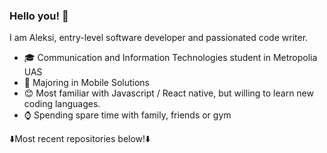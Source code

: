 ### Hello you! 👋

I am Aleksi, entry-level software developer and passionated code writer.

- 🎓 Communication and Information Technologies student in Metropolia UAS
- 📱 Majoring in Mobile Solutions
- 😊 Most familiar with Javascript / React native, but willing to learn new coding languages.
- ⌚ Spending spare time with family, friends or gym

⬇️Most recent repositories below!⬇️
              
<!--
**aleksikyto/aleksikyto** is a ✨ _special_ ✨ repository because its `README.md` (this file) appears on your GitHub profile.

Here are some ideas to get you started:

- 🔭 I’m currently working on ...
- 🌱 I’m currently learning ...
- 👯 I’m looking to collaborate on ...
- 🤔 I’m looking for help with ...
- 💬 Ask me about ...
- 📫 How to reach me: ...
- 📚 Currently learning Sensor Based Mobile Applications with Kotlin.
- 😄 Pronouns: ...
- ⚡ Fun fact: ...
-->

